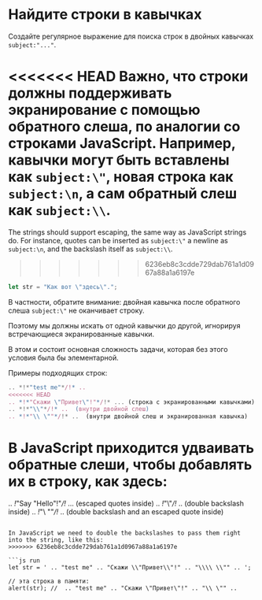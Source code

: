 # Найдите строки в кавычках

Создайте регулярное выражение для поиска строк в двойных кавычках `subject:"..."`.

<<<<<<< HEAD
Важно, что строки должны поддерживать экранирование с помощью обратного слеша, по аналогии со строками JavaScript. Например, кавычки могут быть вставлены как `subject:\"`, новая строка как `subject:\n`, а сам обратный слеш как `subject:\\`.
=======
The strings should support escaping, the same way as JavaScript strings do. For instance, quotes can be inserted as `subject:\"` a newline as `subject:\n`, and the backslash itself as `subject:\\`.
>>>>>>> 6236eb8c3cdde729dab761a1d0967a88a1a6197e

```js
let str = "Как вот \"здесь\".";
```

В частности, обратите внимание: двойная кавычка после обратного слеша `subject:\"` не оканчивает строку.

Поэтому мы должны искать от одной кавычки до другой, игнорируя встречающиеся экранированные кавычки. 

В этом и состоит основная сложность задачи, которая без этого условия была бы элементарной.

Примеры подходящих строк:
```js
.. *!*"test me"*/!* ..  
<<<<<<< HEAD
.. *!*"Скажи \"Привет\"!"*/!* ... (строка с экранированными кавычками)
.. *!*"\\"*/!* ..  (внутри двойной слеш)
.. *!*"\\ \""*/!* ..  (внутри двойной слеш и экранированная кавычка)
```

В JavaScript приходится удваивать обратные слеши, чтобы добавлять их в строку, как здесь:
=======
.. *!*"Say \"Hello\"!"*/!* ... (escaped quotes inside)
.. *!*"\\"*/!* ..  (double backslash inside)
.. *!*"\\ \""*/!* ..  (double backslash and an escaped quote inside)
```

In JavaScript we need to double the backslashes to pass them right into the string, like this:
>>>>>>> 6236eb8c3cdde729dab761a1d0967a88a1a6197e

```js run
let str = ' .. "test me" .. "Скажи \\"Привет\\"!" .. "\\\\ \\"" .. ';

// эта строка в памяти:
alert(str); //  .. "test me" .. "Скажи \"Привет\"!" .. "\\ \"" ..
```

